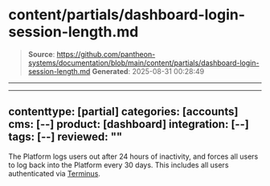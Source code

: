 # content/partials/dashboard-login-session-length.md

> **Source**: https://github.com/pantheon-systems/documentation/blob/main/content/partials/dashboard-login-session-length.md
> **Generated**: 2025-08-31 00:28:49

---

---
contenttype: [partial]
categories: [accounts]
cms: [--]
product: [dashboard]
integration: [--]
tags: [--]
reviewed: ""
---

The Platform logs users out after 24 hours of inactivity, and forces all users to log back into the Platform every 30 days. This includes all users authenticated via [Terminus](/terminus).
